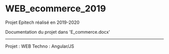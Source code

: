 # WEB_ecommerce_2019

Projet Epitech réalisé en 2019-2020

Documentation du projet dans 'E_commerce.docx'

----------------------------------------------
Projet : WEB
Techno : Angular/JS

